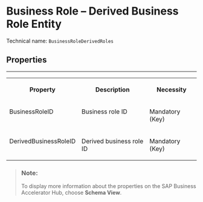 <!-- loio8c9d51547e334f7a94cfe4d23d945b99 -->

# Business Role – Derived Business Role Entity





Technical name: `BusinessRoleDerivedRoles` 



<a name="loio8c9d51547e334f7a94cfe4d23d945b99__BusinessRoleDerivedBusinessRole"/>

## Properties

****


<table>
<tr>
<th valign="top">

Property



</th>
<th valign="top">

Description



</th>
<th valign="top">

Necessity



</th>
</tr>
<tr>
<td valign="top">

BusinessRoleID



</td>
<td valign="top">

Business role ID



</td>
<td valign="top">

Mandatory \(Key\)



</td>
</tr>
<tr>
<td valign="top">

DerivedBusinessRoleID



</td>
<td valign="top">

Derived business role ID



</td>
<td valign="top">

Mandatory \(Key\)



</td>
</tr>
</table>

> ### Note:  
> To display more information about the properties on the SAP Business Accelerator Hub, choose **Schema View**.


